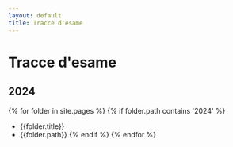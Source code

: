 ```yaml
---
layout: default
title: Tracce d'esame
---
```


# Tracce d'esame

## 2024

{% for folder in site.pages %}
{% if folder.path contains '2024' %}

- {{folder.title}}
- {{folder.path}}
  {% endif %}
  {% endfor %}
